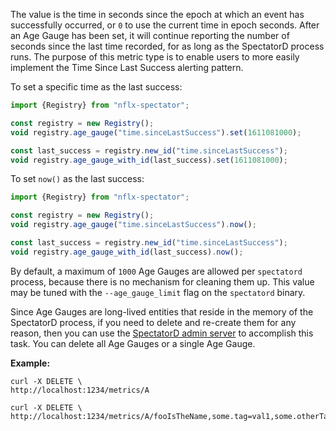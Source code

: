 The value is the time in seconds since the epoch at which an event has successfully occurred, or
`0` to use the current time in epoch seconds. After an Age Gauge has been set, it will continue
reporting the number of seconds since the last time recorded, for as long as the SpectatorD
process runs. The purpose of this metric type is to enable users to more easily implement the
Time Since Last Success alerting pattern.

To set a specific time as the last success:

```javascript
import {Registry} from "nflx-spectator";

const registry = new Registry();
void registry.age_gauge("time.sinceLastSuccess").set(1611081000);

const last_success = registry.new_id("time.sinceLastSuccess");
void registry.age_gauge_with_id(last_success).set(1611081000);
```

To set `now()` as the last success:

```javascript
import {Registry} from "nflx-spectator";

const registry = new Registry();
void registry.age_gauge("time.sinceLastSuccess").now();

const last_success = registry.new_id("time.sinceLastSuccess");
void registry.age_gauge_with_id(last_success).now();
```

By default, a maximum of `1000` Age Gauges are allowed per `spectatord` process, because there is no
mechanism for cleaning them up. This value may be tuned with the `--age_gauge_limit` flag on the
`spectatord` binary.

Since Age Gauges are long-lived entities that reside in the memory of the SpectatorD process, if
you need to delete and re-create them for any reason, then you can use the [SpectatorD admin server]
to accomplish this task. You can delete all Age Gauges or a single Age Gauge.

**Example:**

```
curl -X DELETE \
http://localhost:1234/metrics/A
```

```
curl -X DELETE \
http://localhost:1234/metrics/A/fooIsTheName,some.tag=val1,some.otherTag=val2
```

[SpectatorD admin server]: ../../../agent/usage.md#admin-server
